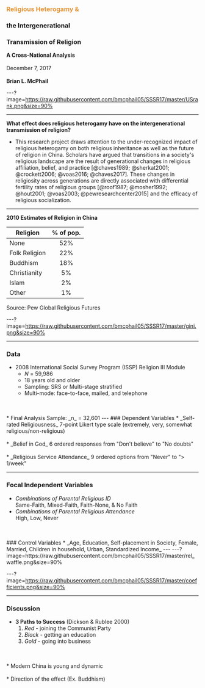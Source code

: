 ### <span style="color:#e49436">Religious Heterogamy &
### the Intergenerational
### Transmission of Religion</span>
**A Cross-National Analysis**
<br>
<br>
December 7, 2017
<br>
<br>
**Brian L. McPhail**     


---?image=https://raw.githubusercontent.com/bmcphail05/SSSR17/master/USrank.png&size=90%


---
**What effect does religious heterogamy have on the intergenerational transmission of religion?**
<br>
  * This research project draws attention to the under-recognized impact of religious heterogamy on both religious inheritance as well as the future of religion in China. Scholars have argued that transitions in a society's religious landscape are the result of generational changes in religious affiliation, belief, and practice [@chaves1989; @sherkat2001; @crockett2006; @voas2016; @chaves2017]. These changes in religiosity across generations are directly associated with differential fertility rates of religious groups [@roof1987; @mosher1992; @hout2001; @voas2003; @pewresearchcenter2015] and the efficacy of religious socialization.


---
**2010 Estimates of Religion in China**

Religion | % of pop.
------------ | :-------------:
None | 52%
Folk Religion | 22%
Buddhism | 18%
Christianity | 5%
Islam | 2%
Other | 1%

Source: Pew Global Religious Futures

---?image=https://raw.githubusercontent.com/bmcphail05/SSSR17/master/gini.png&size=90%

---
### Data

* 2008 International Social Survey Program (ISSP) Religion III Module
  - _N_ = 59,986
  - 18 years old and older
  - Sampling: SRS or Multi-stage stratified
  - Multi-mode: face-to-face, mailed, and telephone
<br>
<br>
* Final Analysis Sample:  _n_ = 32,601
---
### Dependent Variables
* _Self-rated Religiousness_  
7-point Likert type scale (extremely, very, somewhat religious/non-religious)
<br>
<br>
* _Belief in God_  
6 ordered responses from "Don't believe" to "No doubts"
<br>
<br>
* _Religious Service Attendance_  
9 ordered options from "Never" to "> 1/week"

---
### Focal Independent Variables
* _Combinations of Parental Religious ID_  
Same-Faith, Mixed-Faith, Faith-None, & No Faith
* _Combinations of Parental Religious Attendance_  
High, Low, Never
<br>
<br>
### Control Variables
* _Age, Education, Self-placement in Society, Female, Married, Children in household, Urban, Standardized Income_
---
---?image=https://raw.githubusercontent.com/bmcphail05/SSSR17/master/rel_waffle.png&size=90%


---?image=https://raw.githubusercontent.com/bmcphail05/SSSR17/master/coefficients.png&size=90%

---
### Discussion

* **3 Paths to Success** (Dickson & Rublee 2000)  
  1) *Red* - joining the Communist Party  
  2) *Black* - getting an education  
  3) *Gold* - going into business
<br>
<br>
* Modern China is young and dynamic
<br>
<br>
* Direction of the effect (Ex. Buddhism)
